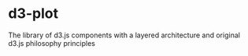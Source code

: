 # d3-plot
The library of d3.js components with a layered architecture and original d3.js philosophy principles
